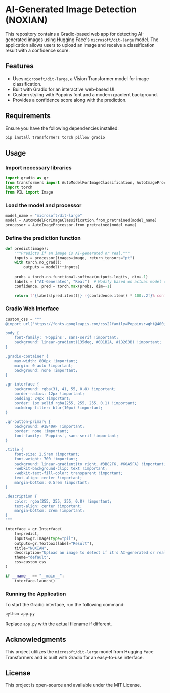 # AI-Generated Image Detection (NOXIAN)

This repository contains a Gradio-based web app for detecting AI-generated images using Hugging Face's `microsoft/dit-large` model. The application allows users to upload an image and receive a classification result with a confidence score.

## Features
- Uses `microsoft/dit-large`, a Vision Transformer model for image classification.
- Built with Gradio for an interactive web-based UI.
- Custom styling with Poppins font and a modern gradient background.
- Provides a confidence score along with the prediction.

## Requirements
Ensure you have the following dependencies installed:
```bash
pip install transformers torch pillow gradio
```

## Usage
### Import necessary libraries
```python
import gradio as gr
from transformers import AutoModelForImageClassification, AutoImageProcessor
import torch
from PIL import Image
```

### Load the model and processor
```python
model_name = "microsoft/dit-large"
model = AutoModelForImageClassification.from_pretrained(model_name)
processor = AutoImageProcessor.from_pretrained(model_name)
```

### Define the prediction function
```python
def predict(image):
    """Predicts if an image is AI-generated or real."""
    inputs = processor(images=image, return_tensors="pt")
    with torch.no_grad():
        outputs = model(**inputs)
    
    probs = torch.nn.functional.softmax(outputs.logits, dim=-1)
    labels = ["AI-Generated", "Real"]  # Modify based on actual model output
    confidence, pred = torch.max(probs, dim=-1)
    
    return f"{labels[pred.item()]} ({confidence.item() * 100:.2f}% confidence)"
```

### Gradio Web Interface
```python
custom_css = """
@import url('https://fonts.googleapis.com/css2?family=Poppins:wght@400;500;600;700&display=swap');

body {
    font-family: 'Poppins', sans-serif !important;
    background: linear-gradient(135deg, #0D1B2A, #1B263B) !important;
}

.gradio-container {
    max-width: 800px !important;
    margin: 0 auto !important;
    background: none !important;
}

.gr-interface {
    background: rgba(31, 41, 55, 0.8) !important;
    border-radius: 12px !important;
    padding: 24px !important;
    border: 1px solid rgba(255, 255, 255, 0.1) !important;
    backdrop-filter: blur(10px) !important;
}

.gr-button-primary {
    background: #1E40AF !important;
    border: none !important;
    font-family: 'Poppins', sans-serif !important;
}

.title {
    font-size: 2.5rem !important;
    font-weight: 700 !important;
    background: linear-gradient(to right, #3B82F6, #60A5FA) !important;
    -webkit-background-clip: text !important;
    -webkit-text-fill-color: transparent !important;
    text-align: center !important;
    margin-bottom: 0.5rem !important;
}

.description {
    color: rgba(255, 255, 255, 0.8) !important;
    text-align: center !important;
    margin-bottom: 2rem !important;
}
"""

interface = gr.Interface(
    fn=predict,
    inputs=gr.Image(type="pil"),
    outputs=gr.Textbox(label="Result"),
    title="NOXIAN",
    description="Upload an image to detect if it's AI-generated or real",
    theme="default",
    css=custom_css
)

if __name__ == "__main__":
    interface.launch()
```

### Running the Application
To start the Gradio interface, run the following command:
```bash
python app.py
```
Replace `app.py` with the actual filename if different.

## Acknowledgments
This project utilizes the `microsoft/dit-large` model from Hugging Face Transformers and is built with Gradio for an easy-to-use interface.

## License
This project is open-source and available under the MIT License.

